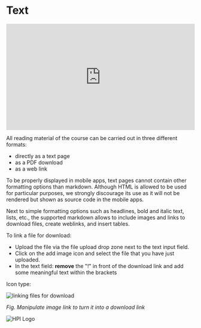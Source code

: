 # Text

<div style="padding:56.25% 0 0 0;position:relative;"><iframe src="https://player.vimeo.com/video/787824320?h=1f73c65841&amp;badge=0&amp;autopause=0&amp;player_id=0&amp;app_id=58479" frameborder="0" allow="autoplay; fullscreen; picture-in-picture" allowfullscreen style="position:absolute;top:0;left:0;width:100%;height:100%;" title="openHPI-guidelines-14-text"></iframe></div><script src="https://player.vimeo.com/api/player.js"></script>


All reading material of the course can be carried out in three different formats: 

 - directly as a text page
 - as a PDF download
 - as a web link

To be properly displayed in mobile apps, text pages cannot contain other formatting options than markdown.
Although HTML is allowed to be used for particular purposes, we strongly discourage its use as it will not be rendered but shown as source code in the mobile apps.
  
Next to simple formatting options such as headlines, bold and italic text, lists, etc., the supported markdown allows to include images and links to download files, create weblinks, and insert tables. 

To link a file for download:

- Upload the file via the file upload drop zone next to the text input field.
- Click on the add image icon and select the file that you have just uploaded.
- In the text field: **remove** the "!" in front of the download link and add some meaningful text within the brackets

Icon type:

![linking files for download](../../../img/05/link_for_down.png)

*Fig. Manipulate image link to turn it into a download link*

![HPI Logo](../../../img/HPI_Logo.png)
